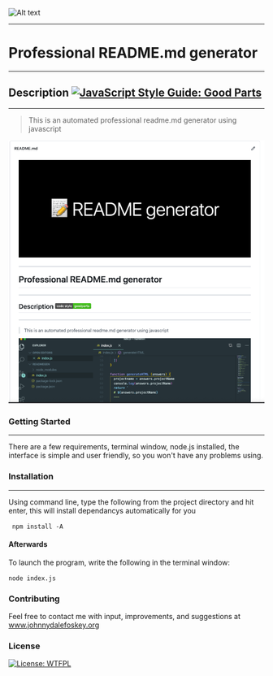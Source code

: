 ![Alt text](https://res.cloudinary.com/practicaldev/image/fetch/s--7yVSltAE--/c_imagga_scale,f_auto,fl_progressive,h_420,q_auto,w_1000/https://user-images.githubusercontent.com/9840435/59461914-cbc18380-8e22-11e9-8567-87b43da950ac.png?raw=true "readme")

---

# Professional README.md generator

---

## Description [![JavaScript Style Guide: Good Parts](https://img.shields.io/badge/code%20style-goodparts-brightgreen.svg?style=flat)](https://github.com/dwyl/goodparts "JavaScript The Good Parts")

---

> This is an automated professional readme.md generator using javascript

![Alt text](/screenshot.png?raw=true "Screen Shot")

### Getting Started

---

There are a few requirements, terminal window, node.js installed, the interface is simple and user friendly, so you won't have any problems using.

### Installation

---

Using command line, type the following from the project directory and hit enter, this will install dependancys automatically for you

```
 npm install -A
```

#### Afterwards

To launch the program, write the following in the terminal window:

```
node index.js
```

### Contributing

Feel free to contact me with input, improvements, and suggestions at www.johnnydalefoskey.org

### License

[![License: WTFPL](https://img.shields.io/badge/License-WTFPL-brightgreen.svg)](http://www.wtfpl.net/about/)

